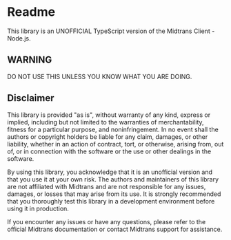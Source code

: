 # Readme

This library is an UNOFFICIAL TypeScript version of the Midtrans Client - Node.js.

## WARNING

DO NOT USE THIS UNLESS YOU KNOW WHAT YOU ARE DOING.

## Disclaimer

This library is provided "as is", without warranty of any kind, express or implied, including but not limited to the warranties of merchantability, fitness for a particular purpose, and noninfringement. In no event shall the authors or copyright holders be liable for any claim, damages, or other liability, whether in an action of contract, tort, or otherwise, arising from, out of, or in connection with the software or the use or other dealings in the software.

By using this library, you acknowledge that it is an unofficial version and that you use it at your own risk. The authors and maintainers of this library are not affiliated with Midtrans and are not responsible for any issues, damages, or losses that may arise from its use. It is strongly recommended that you thoroughly test this library in a development environment before using it in production.

If you encounter any issues or have any questions, please refer to the official Midtrans documentation or contact Midtrans support for assistance.